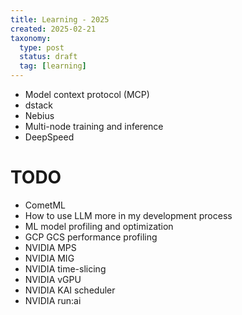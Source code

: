 ```yaml
---
title: Learning - 2025
created: 2025-02-21
taxonomy:
  type: post
  status: draft
  tag: [learning]
---
```


* Model context protocol (MCP)
* dstack
* Nebius
* Multi-node training and inference
* DeepSpeed

# TODO
* CometML
* How to use LLM more in my development process
* ML model profiling and optimization
* GCP GCS performance profiling
* NVIDIA MPS
* NVIDIA MIG
* NVIDIA time-slicing
* NVIDIA vGPU
* NVIDIA KAI scheduler
* NVIDIA run:ai
